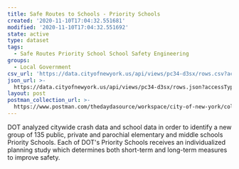 ```yaml
---
title: Safe Routes to Schools - Priority Schools
created: '2020-11-10T17:04:32.551681'
modified: '2020-11-10T17:04:32.551692'
state: active
type: dataset
tags:
  - Safe Routes Priority School School Safety Engineering
groups:
  - Local Government
csv_url: 'https://data.cityofnewyork.us/api/views/pc34-d3sx/rows.csv?accessType=DOWNLOAD'
json_url: >-
  https://data.cityofnewyork.us/api/views/pc34-d3sx/rows.json?accessType=DOWNLOAD
layout: post
postman_collection_url: >-
  https://www.postman.com/thedaydasource/workspace/city-of-new-york/collection/15909983-b7a58718-5e56-488e-bd69-98b062c8749a
---
```

DOT analyzed citywide crash data and school data in order to identify a new group of 135 public, private and parochial elementary and middle schools Priority Schools. Each of DOT's Priority Schools receives an individualized planning study which determines both short-term and long-term measures to improve safety.
